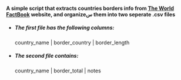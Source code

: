 #### A simple script that extracts countries borders info from [The World FactBook](https://www.cia.gov/the-world-factbook/field/land-boundaries/) website, and organizeس them into two seperate .csv files

- ##### The first file has the following columns:  
  country_name | border_country | border_length  

- ##### The second file contains:  
  country_name | border_total | notes
